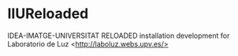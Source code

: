 # IIUReloaded
IDEA-IMATGE-UNIVERSITAT RELOADED installation development for Laboratorio de Luz &lt;http://laboluz.webs.upv.es/>
